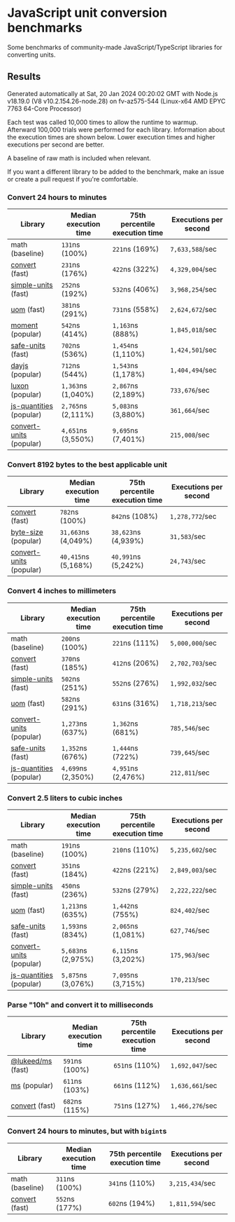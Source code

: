# JavaScript unit conversion benchmarks

Some benchmarks of community-made JavaScript/TypeScript libraries for converting units.

## Results

<!-- beginblock(results) -->

Generated automatically at Sat, 20 Jan 2024 00:20:02 GMT with Node.js v18.19.0 (V8 v10.2.154.26-node.28) on fv-az575-544 (Linux-x64 AMD EPYC 7763 64-Core Processor)

Each test was called 10,000 times to allow the runtime to warmup.
Afterward 100,000 trials were performed for each library.
Information about the execution times are shown below.
Lower execution times and higher executions per second are better.

A baseline of raw math is included when relevant.

If you want a different library to be added to the benchmark, make an issue or create a pull request if you're comfortable.

### Convert 24 hours to minutes

| Library                                                            | Median execution time | 75th percentile execution time | Executions per second |
| ------------------------------------------------------------------ | --------------------- | ------------------------------ | --------------------- |
| math (baseline)                                                    | `131`ns (100%)        | `221`ns (169%)                 | `7,633,588`/sec       |
| [convert](https://npmjs.com/package/convert) (fast)                | `231`ns (176%)        | `422`ns (322%)                 | `4,329,004`/sec       |
| [simple-units](https://npmjs.com/package/simple-units) (fast)      | `252`ns (192%)        | `532`ns (406%)                 | `3,968,254`/sec       |
| [uom](https://npmjs.com/package/uom) (fast)                        | `381`ns (291%)        | `731`ns (558%)                 | `2,624,672`/sec       |
| [moment](https://npmjs.com/package/moment) (popular)               | `542`ns (414%)        | `1,163`ns (888%)               | `1,845,018`/sec       |
| [safe-units](https://npmjs.com/package/safe-units) (fast)          | `702`ns (536%)        | `1,454`ns (1,110%)             | `1,424,501`/sec       |
| [dayjs](https://npmjs.com/package/dayjs) (popular)                 | `712`ns (544%)        | `1,543`ns (1,178%)             | `1,404,494`/sec       |
| [luxon](https://npmjs.com/package/luxon) (popular)                 | `1,363`ns (1,040%)    | `2,867`ns (2,189%)             | `733,676`/sec         |
| [js-quantities](https://npmjs.com/package/js-quantities) (popular) | `2,765`ns (2,111%)    | `5,083`ns (3,880%)             | `361,664`/sec         |
| [convert-units](https://npmjs.com/package/convert-units) (popular) | `4,651`ns (3,550%)    | `9,695`ns (7,401%)             | `215,008`/sec         |

### Convert 8192 bytes to the best applicable unit

| Library                                                            | Median execution time | 75th percentile execution time | Executions per second |
| ------------------------------------------------------------------ | --------------------- | ------------------------------ | --------------------- |
| [convert](https://npmjs.com/package/convert) (fast)                | `782`ns (100%)        | `842`ns (108%)                 | `1,278,772`/sec       |
| [byte-size](https://npmjs.com/package/byte-size) (popular)         | `31,663`ns (4,049%)   | `38,623`ns (4,939%)            | `31,583`/sec          |
| [convert-units](https://npmjs.com/package/convert-units) (popular) | `40,415`ns (5,168%)   | `40,991`ns (5,242%)            | `24,743`/sec          |

### Convert 4 inches to millimeters

| Library                                                            | Median execution time | 75th percentile execution time | Executions per second |
| ------------------------------------------------------------------ | --------------------- | ------------------------------ | --------------------- |
| math (baseline)                                                    | `200`ns (100%)        | `221`ns (111%)                 | `5,000,000`/sec       |
| [convert](https://npmjs.com/package/convert) (fast)                | `370`ns (185%)        | `412`ns (206%)                 | `2,702,703`/sec       |
| [simple-units](https://npmjs.com/package/simple-units) (fast)      | `502`ns (251%)        | `552`ns (276%)                 | `1,992,032`/sec       |
| [uom](https://npmjs.com/package/uom) (fast)                        | `582`ns (291%)        | `631`ns (316%)                 | `1,718,213`/sec       |
| [convert-units](https://npmjs.com/package/convert-units) (popular) | `1,273`ns (637%)      | `1,362`ns (681%)               | `785,546`/sec         |
| [safe-units](https://npmjs.com/package/safe-units) (fast)          | `1,352`ns (676%)      | `1,444`ns (722%)               | `739,645`/sec         |
| [js-quantities](https://npmjs.com/package/js-quantities) (popular) | `4,699`ns (2,350%)    | `4,951`ns (2,476%)             | `212,811`/sec         |

### Convert 2.5 liters to cubic inches

| Library                                                            | Median execution time | 75th percentile execution time | Executions per second |
| ------------------------------------------------------------------ | --------------------- | ------------------------------ | --------------------- |
| math (baseline)                                                    | `191`ns (100%)        | `210`ns (110%)                 | `5,235,602`/sec       |
| [convert](https://npmjs.com/package/convert) (fast)                | `351`ns (184%)        | `422`ns (221%)                 | `2,849,003`/sec       |
| [simple-units](https://npmjs.com/package/simple-units) (fast)      | `450`ns (236%)        | `532`ns (279%)                 | `2,222,222`/sec       |
| [uom](https://npmjs.com/package/uom) (fast)                        | `1,213`ns (635%)      | `1,442`ns (755%)               | `824,402`/sec         |
| [safe-units](https://npmjs.com/package/safe-units) (fast)          | `1,593`ns (834%)      | `2,065`ns (1,081%)             | `627,746`/sec         |
| [convert-units](https://npmjs.com/package/convert-units) (popular) | `5,683`ns (2,975%)    | `6,115`ns (3,202%)             | `175,963`/sec         |
| [js-quantities](https://npmjs.com/package/js-quantities) (popular) | `5,875`ns (3,076%)    | `7,095`ns (3,715%)             | `170,213`/sec         |

### Parse "10h" and convert it to milliseconds

| Library                                                   | Median execution time | 75th percentile execution time | Executions per second |
| --------------------------------------------------------- | --------------------- | ------------------------------ | --------------------- |
| [@lukeed/ms](https://npmjs.com/package/@lukeed/ms) (fast) | `591`ns (100%)        | `651`ns (110%)                 | `1,692,047`/sec       |
| [ms](https://npmjs.com/package/ms) (popular)              | `611`ns (103%)        | `661`ns (112%)                 | `1,636,661`/sec       |
| [convert](https://npmjs.com/package/convert) (fast)       | `682`ns (115%)        | `751`ns (127%)                 | `1,466,276`/sec       |

### Convert 24 hours to minutes, but with `bigint`s

| Library                                             | Median execution time | 75th percentile execution time | Executions per second |
| --------------------------------------------------- | --------------------- | ------------------------------ | --------------------- |
| math (baseline)                                     | `311`ns (100%)        | `341`ns (110%)                 | `3,215,434`/sec       |
| [convert](https://npmjs.com/package/convert) (fast) | `552`ns (177%)        | `602`ns (194%)                 | `1,811,594`/sec       |

<!-- endblock(results) -->
